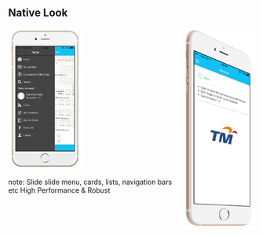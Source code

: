 ##  Native Look

<img style="background:none; border:none; box-shadow:none; float:right; max-width: 30%; max-height: 30%; " src="resources/tmom-1.png">

<img style="background:none; border:none; box-shadow:none; max-width: 30%; max-height: 30%; " src="resources/tmom-2.png">


note:
Slide slide menu, cards, lists, navigation bars etc
High Performance & Robust